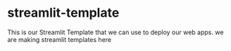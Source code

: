 # streamlit-template
This is our Streamlit Template that we can use to deploy our web apps.
we are making streamlit templates here
